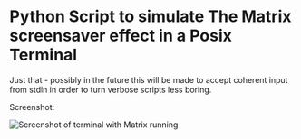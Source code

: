  Python Script to simulate The Matrix screensaver effect in a Posix Terminal
============================================================================

Just that - possibly in the future this will be made to accept coherent 
input from stdin in order to turn verbose scripts less boring.

Screenshot:

![Screenshot of terminal with Matrix running](https://raw.githubusercontent.com/jsbueno/terminal_matrix/gh-pages/screenshot.png)
